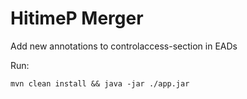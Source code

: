 HitimeP Merger
===
Add new annotations to controlaccess-section in EADs

Run:
```
mvn clean install && java -jar ./app.jar
```
